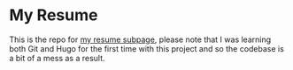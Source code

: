 # My Resume

This is the repo for [my resume subpage](https://resume.micahbird.com), please note that I was learning both Git and Hugo for the first time with this project and so the codebase is a bit of a mess as a result.
